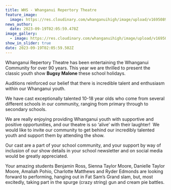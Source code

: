 ```yaml
---
title: WHS - Whanganui Repertory Theatre
feature_image:
  image: https://res.cloudinary.com/whanganuihigh/image/upload/v1695089125/News/Bugsy_Malone_1.jpg
news_author:
  date: 2023-09-19T02:05:59.478Z
image_gallery:
  - image: https://res.cloudinary.com/whanganuihigh/image/upload/v1695089143/News/Bugsy_Malone.jpg
show_in_slider: true
date: 2023-09-19T02:05:59.502Z
---
```

Whanganui Repertory Theatre has been entertaining the Whanganui Community for over 90 years. This year we are thrilled to present the classic youth show **Bugsy Malone** these school holidays.

Auditions reinforced our belief that there is incredible talent and enthusiasm within our Whanganui youth.

We have cast exceptionally talented 10-18 year olds who come from several different schools in our community, ranging from primary through to secondary schools. 

We are really enjoying providing Whanganui youth with supportive and positive opportunities, and our theatre is so ‘alive’ with their laughter!  We would like to invite our community to get behind our incredibly talented youth and support them by attending the show.

Our cast are a part of your school community, and your support by way of inclusion of our show details in your school newsletter and on social media would be greatly appreciated.

Your amazing students Benjamin Ross, Sienna Taylor Moore, Danielle Taylor Moore, Amaliah Pohio, Charlotte Matthews and Ryder Edmonds are looking forward to performing, hanging out in Fat Sam’s Grand slam, but, most excitedly, taking part in the spurge (crazy string) gun and cream pie battles.